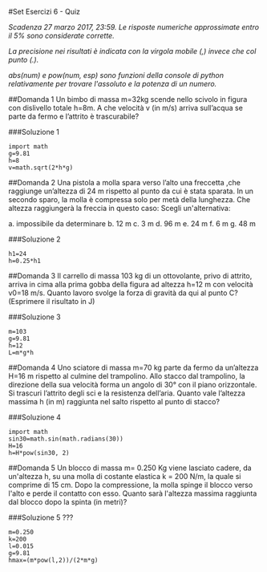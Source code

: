 #Set Esercizi 6 - Quiz

_Scadenza 27 marzo 2017, 23:59. Le risposte numeriche approssimate entro il 5% sono considerate corrette._

_La precisione nei risultati è indicata con la virgola mobile (,) invece che col punto (.)._

_abs(num) e pow(num, esp) sono funzioni della console di python relativamente per trovare l'assoluto e la potenza di un numero._


##Domanda 1
Un bimbo di massa m=32kg scende nello scivolo in figura con dislivello totale h=8m.
A che velocità v (in m/s) arriva sull’acqua se parte da fermo e l’attrito è trascurabile?

###Soluzione 1

```
import math
g=9.81
h=8
v=math.sqrt(2*h*g)
```


##Domanda 2
Una pistola a molla spara verso l’alto una freccetta ,che raggiunge un’altezza di 24 m rispetto al punto da cui è stata sparata.
In un secondo sparo, la molla è compressa solo per metà della lunghezza.
Che altezza raggiungerà la freccia in questo caso:
Scegli un'alternativa:

a. impossibile da determinare
b. 12 m
c. 3 m
d. 96 m
e. 24 m
f. 6 m
g. 48 m

###Soluzione 2

```
h1=24
h=0.25*h1
```


##Domanda 3
Il carrello di massa 103 kg di un ottovolante, privo di attrito, arriva in cima alla prima gobba della figura ad altezza h=12 m con velocità v0=18 m/s.
Quanto lavoro svolge la forza di gravità da qui al punto C? (Esprimere il risultato in J)

###Soluzione 3
```
m=103
g=9.81
h=12
L=m*g*h
```


##Domanda 4
Uno sciatore di massa m=70 kg parte da fermo da un’altezza H=16 m rispetto al culmine del trampolino.
Allo stacco dal trampolino, la direzione della sua velocità forma un angolo di 30° con il piano orizzontale.
Si trascuri l’attrito degli sci e la resistenza dell’aria.
Quanto vale l’altezza massima h (in m) raggiunta nel salto rispetto al punto di stacco?

###Soluzione 4

```
import math
sin30=math.sin(math.radians(30))
H=16
h=H*pow(sin30, 2)
```


##Domanda 5
Un blocco di massa m= 0.250 Kg viene lasciato cadere, da un'altezza h, su una molla di costante elastica k = 200 N/m, la quale si comprime di 15  cm.
Dopo la compressione, la molla spinge il blocco verso l'alto e perde il contatto con esso.
Quanto sarà l'altezza massima raggiunta dal blocco dopo la spinta (in metri)?

###Soluzione 5
???

```
m=0.250
k=200
l=0.015
g=9.81
hmax=(m*pow(l,2))/(2*m*g)
```
